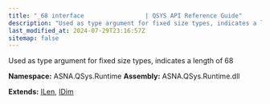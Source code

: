 ```yaml
---
title: "_68 interface                 | QSYS API Reference Guide"
description: "Used as type argument for fixed size types, indicates a length of 68  "
last_modified_at: 2024-07-29T23:16:57Z
sitemap: false
---
```


Used as type argument for fixed size types, indicates a length of 68 

**Namespace:** ASNA.QSys.Runtime
**Assembly:** ASNA.QSys.Runtime.dll

**Extends:** [ILen](/reference/runtime/qsys-runtime/i-len.html), [IDim](/reference/runtime/qsys-runtime/i-dim.html)
<br>
<br>

